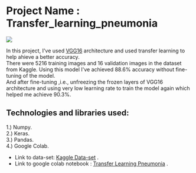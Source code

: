 # Project Name : Transfer_learning_pneumonia


![](https://i.imgur.com/jZqpV51.png)


In this project, I've used [VGG16](https://www.pyimagesearch.com/2017/03/20/imagenet-vggnet-resnet-inception-xception-keras/#:~:text=VGG16%20and%20VGG19&text=The%20VGG%20network%20architecture%20was,each%20other%20in%20increasing%20depth.) architecture and used transfer learning to help ahieve a better accuracy. \
There were 5216 training images and 16 validation images in the dataset from Kaggle. Using this model I've achieved 88.6% accuracy without 
fine-tuning of the model. \
And after fine-tuning ,i.e., unfreezing the frozen layers of VGG16 architecture and using very low learning rate to train the model again which helped me achieve 90.3%.
## Technologies and libraries used:
1.) Numpy. \
2.) Keras. \
3.) Pandas. \
4.) Google Colab. 
* Link to data-set: [Kaggle Data-set](https://www.kaggle.com/paultimothymooney/chest-xray-pneumonia) .
* Link to google colab notebook : [Transfer Learning Pneumonia](https://colab.research.google.com/drive/1GOaxaxbFfrW_2j2NWW1tAdiuUuvjg98O?usp=sharing) .
